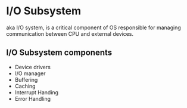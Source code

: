 # I/O Subsystem

aka I/O system, is a critical component of OS responsible for managing communication between CPU and external devices.

## I/O Subsystem components

- Device drivers
- I/O manager
- Buffering
- Caching
- Interrupt Handing
- Error Handling

